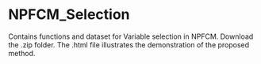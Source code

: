 # NPFCM_Selection
Contains functions and dataset for Variable selection in NPFCM. Download the .zip folder. The .html file illustrates the demonstration of the proposed method.
